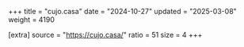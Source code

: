 +++
title = "cujo.casa"
date = "2024-10-27"
updated = "2025-03-08"
weight = 4190

[extra]
source = "https://cujo.casa/"
ratio = 51
size = 4
+++
